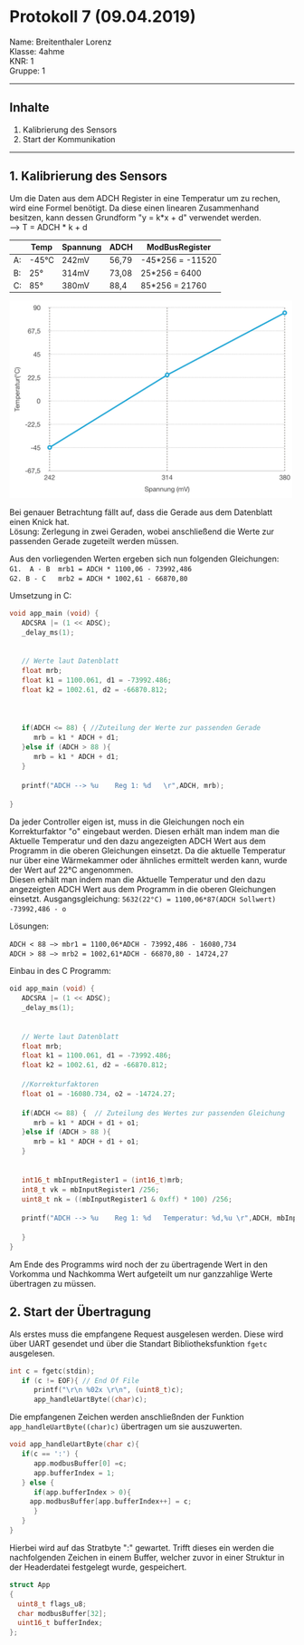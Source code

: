 # Protokoll 7 (09.04.2019)  

Name: Breitenthaler Lorenz  
Klasse: 4ahme  
KNR: 1  
Gruppe: 1  

---
## Inhalte
1. Kalibrierung des Sensors  
2. Start der Kommunikation  
---

## 1. Kalibrierung des Sensors  

Um die Daten aus dem ADCH Register in eine Temperatur um zu rechen, wird eine Formel benötigt.
Da diese einen linearen Zusammenhand besitzen, kann dessen Grundform "y = k*x + d" verwendet werden.  
--> T = ADCH * k + d

|   | Temp | Spannung | ADCH | ModBusRegister   |  
|---|------|----------|------|------------------|
|A: | -45°C|  242mV   | 56,79| -45*256 = -11520 |  
|B: |  25° |  314mV   | 73,08|  25*256 = 6400   |  
|C: |  85° |  380mV   | 88,4 |  85*256 = 21760  |  

<img src="data/Temperaturverlauf.png" alt="drawing" width="500"/>

Bei genauer Betrachtung fällt auf, dass die Gerade aus dem Datenblatt einen Knick hat.  
Lösung: Zerlegung in zwei Geraden, wobei anschließend die Werte zur passenden Gerade zugeteilt werden müssen.  

Aus den vorliegenden Werten ergeben sich nun folgenden Gleichungen:  
`G1.  A - B  mrb1 = ADCH * 1100,06 - 73992,486`  
`G2. B - C   mrb2 = ADCH * 1002,61 - 66870,80`

Umsetzung in C:  
```C
void app_main (void) {
   ADCSRA |= (1 << ADSC);
   _delay_ms(1);


   // Werte laut Datenblatt
   float mrb;
   float k1 = 1100.061, d1 = -73992.486;
   float k2 = 1002.61, d2 = -66870.812;



   if(ADCH <= 88) { //Zuteilung der Werte zur passenden Gerade
      mrb = k1 * ADCH + d1;
   }else if (ADCH > 88 ){
      mrb = k1 * ADCH + d1;
   }

   printf("ADCH --> %u    Reg 1: %d   \r",ADCH, mrb);

}
```

Da jeder Controller eigen ist, muss in die Gleichungen noch ein Korrekturfaktor "o" eingebaut werden.
Diesen erhält man indem man die Aktuelle Temperatur und den dazu angezeigten ADCH Wert aus dem Programm in die oberen Gleichungen einsetzt. 
Da die aktuelle Temperatur nur über eine Wärmekammer oder ähnliches ermittelt werden kann, wurde der Wert auf 22°C angenommen.  
Diesen erhält man indem man die Aktuelle Temperatur und den dazu angezeigten ADCH Wert aus dem Programm in die oberen Gleichungen einsetzt.
Ausgangsgleichung: `5632(22°C) = 1100,06*87(ADCH Sollwert) -73992,486 - o`  

Lösungen:

`ADCH < 88 —> mbr1 = 1100,06*ADCH - 73992,486 - 16080,734`  
`ADCH > 88 —> mrb2 = 1002,61*ADCH - 66870,80 - 14724,27`

Einbau in des C Programm:  
```C
oid app_main (void) {
   ADCSRA |= (1 << ADSC);
   _delay_ms(1);


   // Werte laut Datenblatt
   float mrb;
   float k1 = 1100.061, d1 = -73992.486;
   float k2 = 1002.61, d2 = -66870.812;

   //Korrekturfaktoren
   float o1 = -16080.734, o2 = -14724.27;

   if(ADCH <= 88) {  // Zuteilung des Wertes zur passenden Gleichung
      mrb = k1 * ADCH + d1 + o1;
   }else if (ADCH > 88 ){
      mrb = k1 * ADCH + d1 + o1;
   }


   int16_t mbInputRegister1 = (int16_t)mrb;
   int8_t vk = mbInputRegister1 /256;
   uint8_t nk = ((mbInputRegister1 & 0xff) * 100) /256;

   printf("ADCH --> %u    Reg 1: %d   Temperatur: %d,%u \r",ADCH, mbInputRegister1, vk, nk);

   }
}
```

Am Ende des Programms wird noch der zu übertragende Wert in den Vorkomma und Nachkomma Wert aufgeteilt um nur ganzzahlige Werte  übertragen zu müssen.   


## 2. Start der Übertragung  

Als erstes muss die empfangene Request ausgelesen werden. Diese wird über UART gesendet und über die Standart Bibliotheksfunktion `fgetc` ausgelesen.  

```C
int c = fgetc(stdin);
   if (c != EOF){ // End Of File
      printf("\r\n %02x \r\n", (uint8_t)c);
      app_handleUartByte((char)c);
```
Die empfangenen Zeichen werden anschließnden der Funktion `app_handleUartByte((char)c)` übertragen um sie auszuwerten.

```C
void app_handleUartByte(char c){
   if(c == ':') {
      app.modbusBuffer[0] =c;
      app.bufferIndex = 1;
   } else {
      if(app.bufferIndex > 0){
	 app.modbusBuffer[app.bufferIndex++] = c;
      }
   }
}
```

Hierbei wird auf das Stratbyte ":" gewartet. Trifft dieses ein werden die nachfolgenden Zeichen in einem Buffer, welcher zuvor in einer Struktur in der Headerdatei festgelegt wurde, gespeichert.


```C
struct App
{
  uint8_t flags_u8;
  char modbusBuffer[32];
  uint16_t bufferIndex;
};
```
